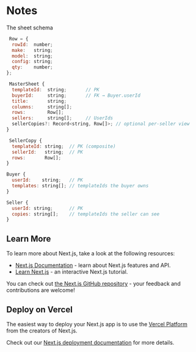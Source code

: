 # Notes

The sheet schema
``` javascript
 Row = {
  rowId:  number;
  make:   string;
  model:  string;
  config: string;
  qty:    number;
};

 MasterSheet {
  templateId:  string;       // PK
  buyerId:     string;       // FK → Buyer.userId
  title:       string;
  columns:     string[];
  rows:        Row[];
  sellers:     string[];     // UserIds
  sellerCopies?: Record<string, Row[]>; // optional per-seller view
}

 SellerCopy {
  templateId: string;  // PK (composite)
  sellerId:   string;  // PK
  rows:       Row[];
}

Buyer {
  userId:    string;   // PK
  templates: string[]; // templateIds the buyer owns
}

Seller {
  userId: string;      // PK
  copies: string[];    // templateIds the seller can see
}


```


## Learn More

To learn more about Next.js, take a look at the following resources:

- [Next.js Documentation](https://nextjs.org/docs) - learn about Next.js features and API.
- [Learn Next.js](https://nextjs.org/learn) - an interactive Next.js tutorial.

You can check out [the Next.js GitHub repository](https://github.com/vercel/next.js) - your feedback and contributions are welcome!

## Deploy on Vercel

The easiest way to deploy your Next.js app is to use the [Vercel Platform](https://vercel.com/new?utm_medium=default-template&filter=next.js&utm_source=create-next-app&utm_campaign=create-next-app-readme) from the creators of Next.js.

Check out our [Next.js deployment documentation](https://nextjs.org/docs/app/building-your-application/deploying) for more details.
